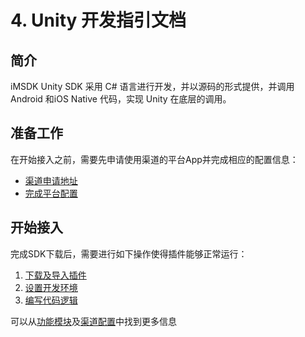 # 4. Unity 开发指引文档

## 简介

iMSDK Unity SDK 采用 C# 语言进行开发，并以源码的形式提供，并调用 Android 和iOS Native 代码，实现 Unity 在底层的调用。

## 准备工作

在开始接入之前，需要先申请使用渠道的平台App并完成相应的配置信息：

* [渠道申请地址](../Pre/channellink.md)
* [完成平台配置](../Channel/README.md)

## 开始接入

完成SDK下载后，需要进行如下操作使得插件能够正常运行：

1. [下载及导入插件](download.md)
2. [设置开发环境](setupenv.md)
3. [编写代码逻辑](quickstart.md)

可以从[功能模块](Module/README.md)及[渠道配置](Channel/README.md)中找到更多信息


 

